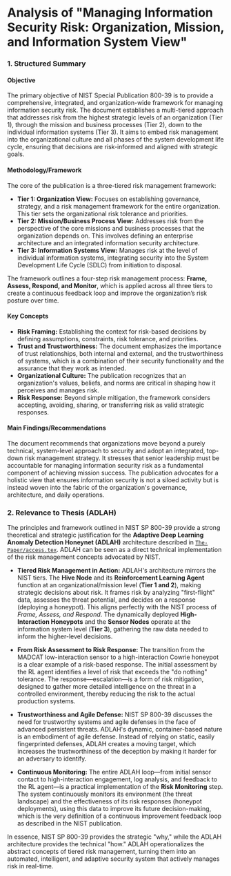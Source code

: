 # Analysis of "Managing Information Security Risk: Organization, Mission, and Information System View"

### 1. Structured Summary

#### Objective
The primary objective of NIST Special Publication 800-39 is to provide a comprehensive, integrated, and organization-wide framework for managing information security risk. The document establishes a multi-tiered approach that addresses risk from the highest strategic levels of an organization (Tier 1), through the mission and business processes (Tier 2), down to the individual information systems (Tier 3). It aims to embed risk management into the organizational culture and all phases of the system development life cycle, ensuring that decisions are risk-informed and aligned with strategic goals.

#### Methodology/Framework
The core of the publication is a three-tiered risk management framework:
*   **Tier 1: Organization View:** Focuses on establishing governance, strategy, and a risk management framework for the entire organization. This tier sets the organizational risk tolerance and priorities.
*   **Tier 2: Mission/Business Process View:** Addresses risk from the perspective of the core missions and business processes that the organization depends on. This involves defining an enterprise architecture and an integrated information security architecture.
*   **Tier 3: Information Systems View:** Manages risk at the level of individual information systems, integrating security into the System Development Life Cycle (SDLC) from initiation to disposal.

The framework outlines a four-step risk management process: **Frame, Assess, Respond, and Monitor**, which is applied across all three tiers to create a continuous feedback loop and improve the organization’s risk posture over time.

#### Key Concepts
*   **Risk Framing:** Establishing the context for risk-based decisions by defining assumptions, constraints, risk tolerance, and priorities.
*   **Trust and Trustworthiness:** The document emphasizes the importance of trust relationships, both internal and external, and the trustworthiness of systems, which is a combination of their security functionality and the assurance that they work as intended.
*   **Organizational Culture:** The publication recognizes that an organization's values, beliefs, and norms are critical in shaping how it perceives and manages risk.
*   **Risk Response:** Beyond simple mitigation, the framework considers accepting, avoiding, sharing, or transferring risk as valid strategic responses.

#### Main Findings/Recommendations
The document recommends that organizations move beyond a purely technical, system-level approach to security and adopt an integrated, top-down risk management strategy. It stresses that senior leadership must be accountable for managing information security risk as a fundamental component of achieving mission success. The publication advocates for a holistic view that ensures information security is not a siloed activity but is instead woven into the fabric of the organization's governance, architecture, and daily operations.

### 2. Relevance to Thesis (ADLAH)

The principles and framework outlined in NIST SP 800-39 provide a strong theoretical and strategic justification for the **Adaptive Deep Learning Anomaly Detection Honeynet (ADLAH)** architecture described in [`The-Paper/access.tex`](The-Paper/access.tex:1). ADLAH can be seen as a direct technical implementation of the risk management concepts advocated by NIST.

*   **Tiered Risk Management in Action:** ADLAH's architecture mirrors the NIST tiers. The **Hive Node** and its **Reinforcement Learning Agent** function at an organizational/mission level (**Tier 1 and 2**), making strategic decisions about risk. It frames risk by analyzing "first-flight" data, assesses the threat potential, and decides on a response (deploying a honeypot). This aligns perfectly with the NIST process of *Frame, Assess, and Respond*. The dynamically deployed **High-Interaction Honeypots** and the **Sensor Nodes** operate at the information system level (**Tier 3**), gathering the raw data needed to inform the higher-level decisions.

*   **From Risk Assessment to Risk Response:** The transition from the MADCAT low-interaction sensor to a high-interaction Cowrie honeypot is a clear example of a risk-based response. The initial assessment by the RL agent identifies a level of risk that exceeds the "do nothing" tolerance. The response—escalation—is a form of risk mitigation, designed to gather more detailed intelligence on the threat in a controlled environment, thereby reducing the risk to the actual production systems.

*   **Trustworthiness and Agile Defense:** NIST SP 800-39 discusses the need for trustworthy systems and agile defenses in the face of advanced persistent threats. ADLAH's dynamic, container-based nature is an embodiment of agile defense. Instead of relying on static, easily fingerprinted defenses, ADLAH creates a moving target, which increases the trustworthiness of the deception by making it harder for an adversary to identify.

*   **Continuous Monitoring:** The entire ADLAH loop—from initial sensor contact to high-interaction engagement, log analysis, and feedback to the RL agent—is a practical implementation of the **Risk Monitoring** step. The system continuously monitors its environment (the threat landscape) and the effectiveness of its risk responses (honeypot deployments), using this data to improve its future decision-making, which is the very definition of a continuous improvement feedback loop as described in the NIST publication.

In essence, NIST SP 800-39 provides the strategic "why," while the ADLAH architecture provides the technical "how." ADLAH operationalizes the abstract concepts of tiered risk management, turning them into an automated, intelligent, and adaptive security system that actively manages risk in real-time.